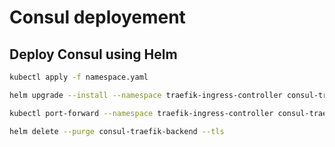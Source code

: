 # Consul deployement

## Deploy Consul using Helm

```bash
kubectl apply -f namespace.yaml
```

```bash
helm upgrade --install --namespace traefik-ingress-controller consul-traefik-backend -f values.yaml stable/consul --tls
```

```bash
kubectl port-forward --namespace traefik-ingress-controller consul-traefik-backend-0 8500:8500
```

```bash
helm delete --purge consul-traefik-backend --tls
```